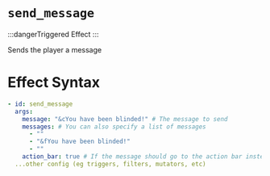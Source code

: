 # `send_message`
:::dangerTriggered Effect
:::

Sends the player a message

# Effect Syntax
```yaml
- id: send_message
  args:
    message: "&cYou have been blinded!" # The message to send
    messages: # You can also specify a list of messages
      - ""
      - "&fYou have been blinded!"
      - ""
    action_bar: true # If the message should go to the action bar instead of chat
  ...other config (eg triggers, filters, mutators, etc)
```